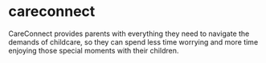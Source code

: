 # careconnect
CareConnect provides parents with everything they need to navigate the demands of childcare, so they can spend less time worrying and more time enjoying those special moments with their children.
